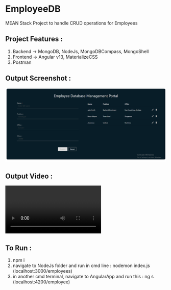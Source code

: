 # EmployeeDB
MEAN Stack Project to handle CRUD operations for Employees



## Project Features :
1. Backend -> MongoDB, NodeJs, MongoDBCompass, MongoShell
2. Frontend -> Angular v13, MaterializeCSS
3. Postman


## Output Screenshot :
![ScreenshotofApp](https://github.com/AgnikaRouth/EmployeeDB/blob/dev/prss1.png)
## Output Video :
![VideoofApp](https://github.com/AgnikaRouth/EmployeeDB/blob/dev/MEANVid.mp4)

## To Run :

1. npm i
2. navigate to NodeJs folder and run in cmd line : nodemon index.js (localhost:3000/employees)
3. in another cmd terminal, navigate to AngularApp and run this : ng s (localhost:4200/employee)

